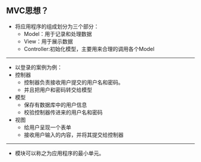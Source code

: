 ## MVC思想？
- 将应用程序的组成划分为三个部分：
	+ Model：用于记录和处理数据
	+ View：用于展示数据
	+ Controller:初始化模型，主要用来合理的调用各个Model
------------------------------------------------------------------------------
- 以登录的案例为例：
- 控制器 
	+ 控制器负责接收用户提交的用户名和密码。
	+ 并且把用户和密码转交给模型
- 模型
	+ 保存有数据库中的用户信息
	+ 校验控制器传进来的用户名和密码
- 视图
	+ 给用户呈现一个表单
	+ 接收用户输入的内容，并将其提交给控制器 
---------------------------------------------------------------------------------
- 模块可以称之为应用程序的最小单元。